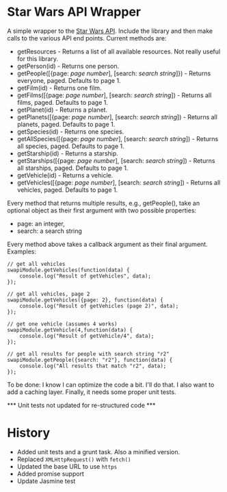 Star Wars API Wrapper
===

A simple wrapper to the [Star Wars API](http://swapi.co/). Include the library and then make calls to the various API end points. Current methods are:

* getResources - Returns a list of all available resources. Not really useful for this library.
* getPerson(id) - Returns one person.
* getPeople([{page: _page number_], [search: _search string_]}) - Returns everyone, paged. Defaults to page 1.
* getFilm(id) - Returns one film.
* getFilms([{page: _page number_], [search: _search string_]) - Returns all films, paged. Defaults to page 1.
* getPlanet(id) - Returns a planet.
* getPlanets([{page: _page number_], [search: _search string_]) - Returns all planets, paged. Defaults to page 1.
* getSpecies(id) - Returns one species.
* getAllSpecies([{page: _page number_], [search: _search string_]) - Returns all species, paged. Defaults to page 1.
* getStarship(id) - Returns a starship.
* getStarships([{page: _page number_], [search: _search string_]) - Returns all starships, paged. Defaults to page 1.
* getVehicle(id) - Returns a vehicle.
* getVehicles([{page: _page number_], [search: _search string_]) - Returns all vehicles, paged. Defaults to page 1.

Every method that returns multiple results, e.g., getPeople(), take an optional object as their first argument with two possible properties:

* page: an integer,
* search: a search string

Every method above takes a callback argument as their final argument. Examples:

	// get all vehicles
	swapiModule.getVehicles(function(data) {
		console.log("Result of getVehicles", data);
	});
	
	// get all vehicles, page 2
	swapiModule.getVehicles({page: 2}, function(data) {
		console.log("Result of getVehicles (page 2)", data);
	});

	// get one vehicle (assumes 4 works)
	swapiModule.getVehicle(4,function(data) {
		console.log("Result of getVehicle/4", data);
	});
	
	// get all results for people with search string "r2"
	swapiModule.getPeople({search: "r2"}, function(data) {
	    console.log("All results that match "r2", data);
	});

To be done: I know I can optimize the code a bit. I'll do that. I also want to add a caching layer. Finally, it needs some proper unit tests.

*** Unit tests not updated for re-structured code ***

History
===

* Added unit tests and a grunt task. Also a minified version.
* Replaced `XMLHttpRequest()` with `fetch()`
* Updated the base URL to use `https`
* Added promise support
* Update Jasmine test
